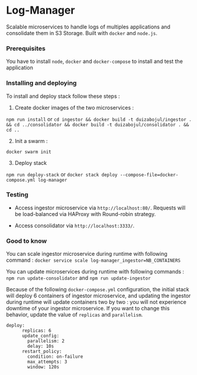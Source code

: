 # Log-Manager

Scalable microservices to handle logs of multiples applications and consolidate them in S3 Storage. Built with `docker` and `node.js`.

### Prerequisites


You have to install `node`, `docker` and `docker-compose` to install and test the application


### Installing and deploying

To install and deploy stack follow these steps :

1. Create docker images of the two microservices :

`npm run install` or `cd ingestor && docker build -t duizabojul/ingestor . && cd ../consolidator && docker build -t duizabojul/consolidator . && cd ..`
 

2. Init a swarm :

`docker swarm init` 

3. Deploy stack

`npm run deploy-stack` or `docker stack deploy --compose-file=docker-compose.yml log-manager`


### Testing 

- Access ingestor microservice via `http://localhost:80/`. Requests will be load-balanced via HAProxy with Round-robin strategy.

- Access consolidator via `http://localhost:3333/`.

### Good to know

You can scale ingestor microservice during runtime with following command : `docker service scale log-manager_ingestor=NB_CONTAINERS`

You can update microservices during runtime with following commands : `npm run update-consolidator` and `npm run update-ingestor`

Because of the following `docker-compose.yml` configuration, the initial stack will deploy 6 containers of ingestor microservice, and updating the ingestor during runtime will update containers two by two : you will not experience downtime of your ingestor microservice. If you want to change this behavior, update the value of `replicas` and `parallelism`.   

```
deploy:
      replicas: 6
      update_config:
        parallelism: 2
        delay: 10s
      restart_policy:
        condition: on-failure
        max_attempts: 3
        window: 120s
```



